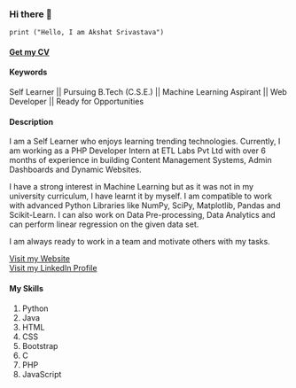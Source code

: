 ### Hi there 👋 

```
print ("Hello, I am Akshat Srivastava")
```
#### [Get my CV](https://drive.google.com/file/d/1JUvSUH2nMxUFwY7OYA6gT3eyy-AA59Z8/view?usp=sharing)

#### Keywords
Self Learner || Pursuing B.Tech (C.S.E.) || Machine Learning Aspirant || Web Developer || Ready for Opportunities

#### Description
I am a Self Learner who enjoys learning trending technologies. Currently, I am working as a PHP Developer Intern at ETL Labs Pvt Ltd with over 6 months of experience in building Content Management Systems, Admin Dashboards and Dynamic Websites.

I have a strong interest in Machine Learning but as it was not in my university curriculum, I have learnt it by myself. I am compatible to work with advanced Python Libraries like NumPy, SciPy, Matplotlib, Pandas and Scikit-Learn. I can also work on Data Pre-processing, Data Analytics and can perform linear regression on the given data set.

I am always ready to work in a team and motivate others with my tasks.

[Visit my Website](https://akshatworks.online)
<br>
[Visit my LinkedIn Profile](https://www.linkedin.com/in/akshat-srivastava-408048185/)

#### My Skills
1. Python
2. Java
3. HTML
4. CSS
5. Bootstrap
6. C
7. PHP
8. JavaScript
